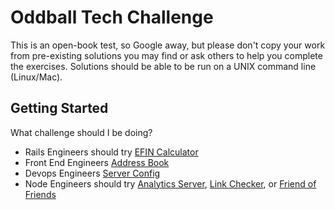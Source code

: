 # Oddball Tech Challenge

This is an open-book test, so Google away, but please don't copy your work from pre-existing solutions you may find or ask others to help you complete the exercises. Solutions should be able to be run on a UNIX command line (Linux/Mac).

## Getting Started

What challenge should I be doing?

- Rails Engineers should try [EFIN Calculator](/efin-calculator#efin-calculator)
- Front End Engineers [Address Book](/address-book)
- Devops Engineers [Server Config](/server-config)
- Node Engineers should try [Analytics Server](/analytics-server), [Link Checker](/link-checker), or [Friend of Friends](/friends-of-friends)
